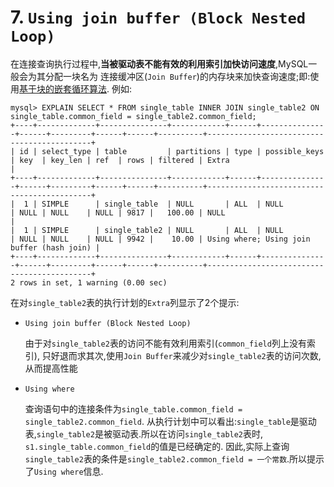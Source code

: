 # 7. `Using join buffer (Block Nested Loop)`

在连接查询执行过程中,**当被驱动表不能有效的利用索引加快访问速度**,MySQL一般会为其分配一块名为
连接缓冲区(`Join Buffer`)的内存块来加快查询速度;即:使用[基于块的嵌套循环算法](https://github.com/rayallen20/howDoesMySQLWork/blob/main/%E7%AC%AC11%E7%AB%A0%20%E4%B8%A4%E4%B8%AA%E8%A1%A8%E7%9A%84%E4%BA%B2%E5%AF%86%E6%8E%A5%E8%A7%A6--%E8%BF%9E%E6%8E%A5%E7%9A%84%E5%8E%9F%E7%90%86/2.%20%E8%BF%9E%E6%8E%A5%E7%9A%84%E5%8E%9F%E7%90%86/3.%20%E5%9F%BA%E4%BA%8E%E5%9D%97%E7%9A%84%E5%B5%8C%E5%A5%97%E5%BE%AA%E7%8E%AF%E8%BF%9E%E6%8E%A5.md).
例如:

```
mysql> EXPLAIN SELECT * FROM single_table INNER JOIN single_table2 ON single_table.common_field = single_table2.common_field;
+----+-------------+---------------+------------+------+---------------+------+---------+------+------+----------+--------------------------------------------+
| id | select_type | table         | partitions | type | possible_keys | key  | key_len | ref  | rows | filtered | Extra                                      |
+----+-------------+---------------+------------+------+---------------+------+---------+------+------+----------+--------------------------------------------+
|  1 | SIMPLE      | single_table  | NULL       | ALL  | NULL          | NULL | NULL    | NULL | 9817 |   100.00 | NULL                                       |
|  1 | SIMPLE      | single_table2 | NULL       | ALL  | NULL          | NULL | NULL    | NULL | 9942 |    10.00 | Using where; Using join buffer (hash join) |
+----+-------------+---------------+------------+------+---------------+------+---------+------+------+----------+--------------------------------------------+
2 rows in set, 1 warning (0.00 sec)
```

在对`single_table2`表的执行计划的`Extra`列显示了2个提示:

- `Using join buffer (Block Nested Loop)`

    由于对`single_table2`表的访问不能有效利用索引(`common_field`列上没有索引),
    只好退而求其次,使用`Join Buffer`来减少对`single_table2`表的访问次数,从而提高性能
- `Using where`

    查询语句中的连接条件为`single_table.common_field = single_table2.common_field`.
    从执行计划中可以看出:`single_table`是驱动表,`single_table2`是被驱动表.所以在访问`single_table2`表时,
    `s1.single_table.common_field`的值是已经确定的.
    因此,实际上查询`single_table2`表的条件是`single_table2.common_field = 一个常数`.所以提示了`Using where`信息.
